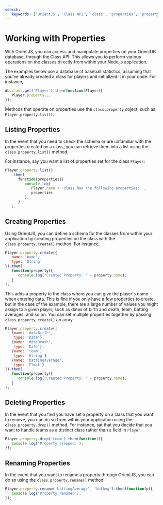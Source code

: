 ```yaml
---
search:
   keywords: ['OrientJS', 'Class API', 'class', 'properties', 'property', 'list property', 'create property', 'delete property', 'rename property']
---
```


# Working with Properties

With OrientJS, you can access and manipulate properties on your OrientDB database, through the Class API.  This allows you to perform various operations on the classes directly from within your Node.js application.

The examples below use a database of baseball statistics, assuming that you've already created a class for players and initialized it in your code.  For instance,

```js
db.class.get('Player').then(function(Player){
   Player.property...
});
```

Methods that operate on properties use the `class.property` object, such as `Player.property.list()`.


## Listing Properties

In the event that you need to check the schema or are unfamiliar with the properties created on a class, you can retrieve them into a list using the `class.property.list()` method.

For instance, say you want a list of properties set for the class `Player`:

```js
Player.property.list()
   .then(
      function(properties){
         console.log(
            Player.name + 'class has the following properties: ',
            properties
         );
      }
   );
```

## Creating Properties

Using OrientJS, you can define a schema for the classes from within your application by creating properties on the class with the `class.property.create()` method.  For instance,

```js
Player.property.create({
   name: 'name',
   type: 'String'
}).then(
   function(property){
      console.log("Created Property: " + property.name);
   }
);
```

This adds a property to the class where you can give the player's name when entering data.  This is fine if you only have a few properties to create, but in the case of the example, there are a large number of values you might assign to a given player, such as dates of birth and death, team, batting averages, and so on.  You can set multiple properties together by passing `class.property.create()` an array.

```js
Player.property.create([
   {name: 'dateBirth',
    type: 'Date'},
   {name: 'dateDeath',
    type: 'Date'},
   {name: 'team',
    type: 'String'}
   {name: 'battingAverage',
    type: 'Float'}
]).then(
   function(property){
      console.log("Created Property: " + property.name);
   }
);
```


## Deleting Properties

In the event that you find you have set a property on a class that you want to remove, you can do so from within your application using the `class.property.drop()` method.  For instance, sat that you decide that you want to handle teams as a distinct class rather than a field in `Player`.

```js
Player.property.drop('team').then(function(){
   console.log('Property dropped.');
});
```


## Renaming Properties

In the event that you want to rename a property through OrientJS, you can do so using the `class.property.rename()` method.

```js
Player.property.rename('battingAverage', 'batAvg').then(function(p){
   console.log('Property renamed');
});
```
